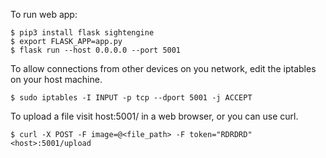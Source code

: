 To run web app:

	$ pip3 install flask sightengine
    $ export FLASK_APP=app.py
	$ flask run --host 0.0.0.0 --port 5001

To allow connections from other devices on you network, edit the iptables on
your host machine.

    $ sudo iptables -I INPUT -p tcp --dport 5001 -j ACCEPT

To upload a file visit host:5001/ in a web browser, or you can use curl.

    $ curl -X POST -F image=@<file_path> -F token="RDRDRD" <host>:5001/upload


	
